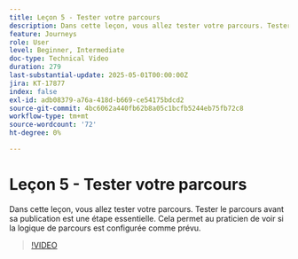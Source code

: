 ```yaml
---
title: Leçon 5 - Tester votre parcours
description: Dans cette leçon, vous allez tester votre parcours. Tester le parcours avant sa publication est une étape essentielle. Cela permet au praticien de voir si la logique de parcours est configurée comme prévu.
feature: Journeys
role: User
level: Beginner, Intermediate
doc-type: Technical Video
duration: 279
last-substantial-update: 2025-05-01T00:00:00Z
jira: KT-17877
index: false
exl-id: adb08379-a76a-418d-b669-ce54175bdcd2
source-git-commit: 4bc6062a440fb62b8a05c1bcfb5244eb75fb72c8
workflow-type: tm+mt
source-wordcount: '72'
ht-degree: 0%

---
```


# Leçon 5 - Tester votre parcours

Dans cette leçon, vous allez tester votre parcours. Tester le parcours avant sa publication est une étape essentielle. Cela permet au praticien de voir si la logique de parcours est configurée comme prévu.

>[!VIDEO](https://video.tv.adobe.com/v/3457930/?learn=on&enablevpops)
